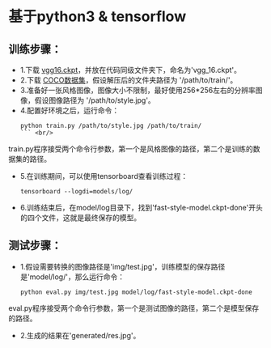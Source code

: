 # 基于python3 & tensorflow

## 训练步骤：
- 1.下载 [vgg16.ckpt](http://download.tensorflow.org/models/vgg_16_2016_08_28.tar.gz)，并放在代码同级文件夹下，命名为'vgg_16.ckpt'。
- 2.下载 [COCO数据集](http://msvocds.blob.core.windows.net/coco2014/train2014.zip)，假设解压后的文件夹路径为 '/path/to/train/'。
- 3.准备好一张风格图像，图像大小不限制，最好使用256*256左右的分辨率图像，假设图像路径为 '/path/to/style.jpg'。
- 4.配置好环境之后，运行命令：<br/>
    ```
    python train.py /path/to/style.jpg /path/to/train/
    ``` <br/>
train.py程序接受两个命令行参数，第一个是风格图像的路径，第二个是训练的数据集的路径。
- 5.在训练期间，可以使用tensorboard查看训练过程： <br/>
    ```
    tensorboard --logdi=models/log/
    ```
- 6.训练结束后，在model/log目录下，找到'fast-style-model.ckpt-done'开头的四个文件，这就是最终保存的模型。

## 测试步骤：
- 1.假设需要转换的图像路径是'img/test.jpg'，训练模型的保存路径是'model/log/'，那么运行命令：<br/>
    ```
    python eval.py img/test.jpg model/log/fast-style-model.ckpt-done
    ```
eval.py程序接受两个命令行参数，第一个是测试图像的路径，第二个是模型保存的路径。
- 2.生成的结果在'generated/res.jpg'。
